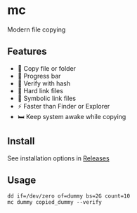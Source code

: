 # mc

Modern file copying

## Features

- 📂 Copy file or folder
- 🔄 Progress bar
- 🔐 Verify with hash
- 🔗 Hard link files
- 🔗 Symbolic link files
- ⚡ Faster than Finder or Explorer
- 🛏️ Keep system awake while copying


## Install

See installation options in [Releases](https://github.com/thewh1teagle/mc/releases/latest)

## Usage

```console
dd if=/dev/zero of=dummy bs=2G count=10
mc dummy copied_dummy --verify
```

